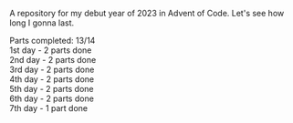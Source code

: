 A repository for my debut year of 2023 in Advent of Code. Let's see how long I gonna last.

Parts completed: 13/14 <br>
1st day - 2 parts done <br>
2nd day - 2 parts done <br>
3rd day - 2 parts done <br>
4th day - 2 parts done <br>
5th day - 2 parts done <br>
6th day - 2 parts done <br>
7th day - 1 part done <br>